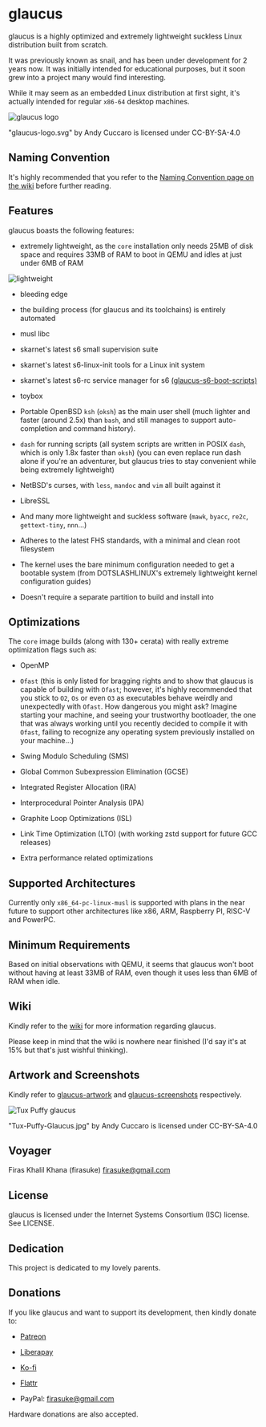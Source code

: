 # glaucus

glaucus is a highly optimized and extremely lightweight suckless Linux
distribution built from scratch.

It was previously known as snail, and has been under development for 2 years
now. It was initially intended for educational purposes, but it soon grew into
a project many would find interesting.

While it may seem as an embedded Linux distribution at first sight, it's
actually intended for regular `x86-64` desktop machines.

![_glaucus logo_](
https://github.com/firasuke/glaucus-artwork/blob/master/glaucus-logo.svg)

"glaucus-logo.svg" by Andy Cuccaro is licensed under CC-BY-SA-4.0


## Naming Convention

It's highly recommended that you refer to the [Naming Convention page on the
wiki](https://github.com/firasuke/glaucus/wiki/Naming-Convention) before further
reading.


## Features

glaucus boasts the following features:

* extremely lightweight, as the `core` installation only needs 25MB of disk
space and requires 33MB of RAM to boot in QEMU and idles at just under 6MB of
RAM

![lightweight](
https://github.com/firasuke/glaucus-screenshots/raw/master/lightweight.png)

* bleeding edge

* the building process (for glaucus and its toolchains) is entirely automated

* musl libc

* skarnet's latest s6 small supervision suite

* skarnet's latest s6-linux-init tools for a Linux init system

* skarnet's latest s6-rc service manager for s6 [(glaucus-s6-boot-scripts)](
https://github.com/firasuke/glaucus-s6-boot-scripts)

* toybox

* Portable OpenBSD `ksh` (`oksh`) as the main user shell (much lighter and
faster (around 2.5x) than `bash`, and still manages to support auto-completion
and command history).

* `dash` for running scripts (all system scripts are written in POSIX `dash`,
which is only 1.8x faster than `oksh`) (you can even replace run dash alone if
you're an adventurer, but glaucus tries to stay convenient while being extremely
lightweight)

* NetBSD's curses, with `less`, `mandoc` and `vim` all built against it

* LibreSSL

* And many more lightweight and suckless software (`mawk`, `byacc`, `re2c`,
`gettext-tiny`, `nnn`...)

* Adheres to the latest FHS standards, with a minimal and clean root filesystem

* The kernel uses the bare minimum configuration needed to get a bootable system
(from DOTSLASHLINUX's extremely lightweight kernel configuration guides)

* Doesn't require a separate partition to build and install into


## Optimizations

The `core` image builds (along with 130+ cerata) with really extreme
optimization flags such as:

* OpenMP

* `Ofast` (this is only listed for bragging rights and to show that glaucus is
capable of building with `Ofast`; however, it's highly recommended that you
stick to `O2`, `Os` or even `O3` as executables behave weirdly and unexpectedly
with `Ofast`. How dangerous you might ask? Imagine starting your machine, and
seeing your trustworthy bootloader, the one that was always working until you
recently decided to compile it with `Ofast`, failing to recognize any operating
system previously installed on your machine...)

* Swing Modulo Scheduling (SMS)

* Global Common Subexpression Elimination (GCSE)

* Integrated Register Allocation (IRA)

* Interprocedural Pointer Analysis (IPA)

* Graphite Loop Optimizations (ISL)

* Link Time Optimization (LTO) (with working zstd support for future GCC
releases)

* Extra performance related optimizations


## Supported Architectures

Currently only `x86_64-pc-linux-musl` is supported with plans in the near future
to support other architectures like x86, ARM, Raspberry PI, RISC-V and PowerPC.


## Minimum Requirements

Based on initial observations with QEMU, it seems that glaucus won't boot
without having at least 33MB of RAM, even though it uses less than 6MB of RAM
when idle.


## Wiki

Kindly refer to the [wiki](https://github.com/firasuke/glaucus/wiki) for more
information regarding glaucus.

Please keep in mind that the wiki is nowhere near finished (I'd say it's at 15%
but that's just wishful thinking).


## Artwork and Screenshots

Kindly refer to [glaucus-artwork](https://github.com/firasuke/glaucus-artwork)
and [glaucus-screenshots](https://github.com/firasuke/glaucus-screenshots) 
respectively.

![_Tux Puffy glaucus_](
https://github.com/firasuke/glaucus-artwork/blob/master/Tux-Puffy-Glaucus.jpg)

"Tux-Puffy-Glaucus.jpg" by Andy Cuccaro is licensed under CC-BY-SA-4.0


## Voyager

Firas Khalil Khana (firasuke) <firasuke@gmail.com>


## License

glaucus is licensed under the Internet Systems Consortium (ISC) license.
See LICENSE.


## Dedication

This project is dedicated to my lovely parents.


## Donations

If you like glaucus and want to support its development, then kindly donate to:

* [Patreon](https://www.patreon.com/firasuke)

* [Liberapay](https://liberapay.com/firasuke)

* [Ko-fi](https://ko-fi.com/firasuke)

* [Flattr](https://flattr.com/@firasuke)

* PayPal: firasuke@gmail.com

Hardware donations are also accepted.
